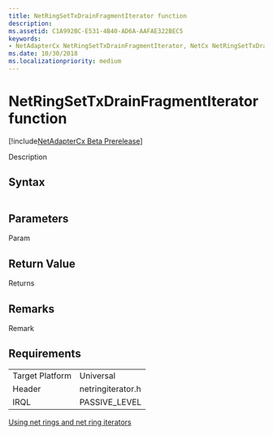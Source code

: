 ```yaml
---
title: NetRingSetTxDrainFragmentIterator function
description: 
ms.assetid: C1A992BC-E531-4B40-AD6A-AAFAE322BEC5
keywords:
- NetAdapterCx NetRingSetTxDrainFragmentIterator, NetCx NetRingSetTxDrainFragmentIterator
ms.date: 10/30/2018
ms.localizationpriority: medium
---
```


# NetRingSetTxDrainFragmentIterator function

[!include[NetAdapterCx Beta Prerelease](../netcx-beta-prerelease.md)]

Description

## Syntax

```cpp

```

## Parameters

Param

## Return Value

Returns 

## Remarks

Remark

## Requirements

|  |  |
| --- | --- |
| Target Platform | Universal |
| Header | netringiterator.h |
| IRQL | PASSIVE_LEVEL |

[Using net rings and net ring iterators](using-net-rings-and-net-ring-iterators.md)
